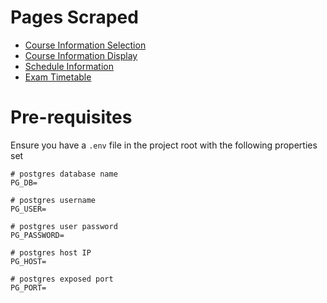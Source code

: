 # Pages Scraped

- [Course Information Selection](https://wis.ntu.edu.sg/webexe/owa/aus_subj_cont.main)
- [Course Information Display](https://wish.wis.ntu.edu.sg/webexe/owa/AUS_SCHEDULE.main_display1)
- [Schedule Information](https://wish.wis.ntu.edu.sg/webexe/owa/aus_schedule.main)
- [Exam Timetable](https://wis.ntu.edu.sg/webexe/owa/exam_timetable_und.Get_detail)

# Pre-requisites

Ensure you have a `.env` file in the project root with the following properties set

```
# postgres database name
PG_DB=

# postgres username
PG_USER=

# postgres user password
PG_PASSWORD=

# postgres host IP
PG_HOST=

# postgres exposed port
PG_PORT=
```